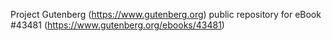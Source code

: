 Project Gutenberg (https://www.gutenberg.org) public repository for eBook #43481 (https://www.gutenberg.org/ebooks/43481)
